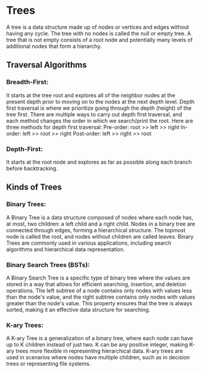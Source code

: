 # Trees
A tree is a data structure made up of nodes or vertices and edges without having any cycle. The tree with no nodes is called the null or empty tree.
A tree that is not empty consists of a root node and potentially many levels of additional nodes that form a hierarchy. 

## Traversal Algorithms

### Breadth-First:
It starts at the tree root and explores all of the neighbor nodes at the present depth prior to moving on to the nodes at the next depth level. 
Depth first traversal is where we prioritize going through the depth (height) of the tree first. 
There are multiple ways to carry out depth first traversal, and each method changes the order in which we search/print the root. 
Here are three methods for depth first traversal:
Pre-order: root >> left >> right
In-order: left >> root >> right
Post-order: left >> right >> root
### Depth-First:
It starts at the root node and explores as far as possible along each branch before backtracking.

## Kinds of Trees

### Binary Trees:
A Binary Tree is a data structure composed of nodes where each node has, at most, two children: a left child and a right child. Nodes in a binary tree are connected through edges, forming a hierarchical structure.
The topmost node is called the root, and nodes without children are called leaves. 
Binary Trees are commonly used in various applications, including search algorithms and hierarchical data representation.

### Binary Search Trees (BSTs):
A Binary Search Tree is a specific type of binary tree where the values are stored in a way that allows for efficient searching, insertion, and deletion operations.
The left subtree of a node contains only nodes with values less than the node's value, and the right subtree contains only nodes with values greater than the node's value. 
This property ensures that the tree is always sorted, making it an effective data structure for searching.

### K-ary Trees:
A K-ary Tree is a generalization of a binary tree, where each node can have up to K children instead of just two.
K can be any positive integer, making K-ary trees more flexible in representing hierarchical data.
K-ary trees are used in scenarios where nodes have multiple children, such as in decision trees or representing file systems.
